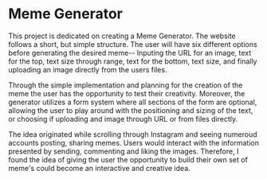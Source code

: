 # Meme Generator

This project is dedicated on creating a Meme Generator. The website follows a short, but simple structure. The user will have six different options before generating the desired meme-- Inputing the URL for an image, text for the top, text size through range, text for the bottom, text size, and finally uploading an image directly from the users files. 

Through the simple implementation and planning for the creation of the meme the user has the opportunity to test their creativity. Moreover, the generator utilizes a form system where all sections of the form are optional, allowing the user to play around with the positioning and sizing of the text, or choosing if uploading and image through URL or from files directly. 

The idea originated while scrolling through Instagram and seeing numeroud accounts posting, sharing memes. Users would interact with the information presented by sending, commenting and liking the images. Therefore, I found the idea of giving the user the opportunity to build their own set of meme's could become an interactive and creative idea. 
